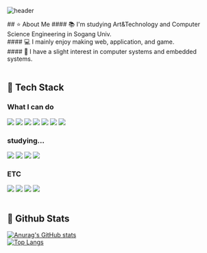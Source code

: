 <div>
  
  <!--Header-->
  ![header](https://capsule-render.vercel.app/api?type=venom&color=E4E4C5&height=300&section=header&text=Hello%20-%20ovo-nl-i'm%20hyo&fontSize=40&fontColor=333333)

</div>

<div>
  <!--Body-->
  ## ⭐️ About Me
  #### &#128218; I'm studying Art&Technology and Computer Science Engineering in Sogang Univ.<br/>
  #### &#128187; I mainly enjoy making web, application, and game.<br/>
  #### &#128295; I have a slight interest in computer systems and embedded systems.
  <br/>
  <br/>

## 🌟 Tech Stack
### What I can do  
<!--C-->
<img src="https://img.shields.io/badge/C-A8B9CC?style=flat-square&logo=C&logoColor=black"/>
<!--C++-->
<img src="https://img.shields.io/badge/C++-00599C?style=flat-square&logo=C%2B%2B&logoColor=white"/>
<!--C#-->
<img src="https://img.shields.io/badge/C%23-239120?style=flat-square&logo=C%20Sharp&logoColor=white"/>
<!--Java-->
<img src="https://img.shields.io/badge/Java-007396?style=flat-square&logo=OpenJDK&logoColor=white"/>
<!--Python-->
<img src="https://img.shields.io/badge/Python-3776AB?style=flat-square&logo=Python&logoColor=white"/>
<!--Unity-->
<img src="https://img.shields.io/badge/Unity-000000?style=flat-square&logo=Unity&logoColor=white"/>
<!--Oculus-->
<img src="https://img.shields.io/badge/Oculus-1C1E20?style=flat-square&logo=Oculus&logoColor=white"/>
<br/>

### studying...
<!--JavaScript-->
<img src="https://img.shields.io/badge/JavaScript-F7DF1E?style=flat-square&logo=JavaScript&logoColor=black"/>
<!--HTML5-->
<img src="https://img.shields.io/badge/HTML5-E34F26?style=flat-square&logo=HTML5&logoColor=white"/>
<!--CSS3-->
<img src="https://img.shields.io/badge/CSS3-1572B6?style=flat-square&logo=CSS3&logoColor=white"/>
<!--Spring-->
<img src="https://img.shields.io/badge/Spring-6DB33F?style=flat-square&logo=Spring&logoColor=white"/>
<br/>

### ETC
<!--Photoshop-->
<img src="https://img.shields.io/badge/Photoshop-31A8FF?style=flat-square&logo=Adobe%20Photoshop&logoColor=white"/>
<!--Illustrator-->
<img src="https://img.shields.io/badge/Illustrator-FF9A00?style=flat-square&logo=Adobe%20Illustrator&logoColor=white"/>
<!--Premiere Pro-->
<img src="https://img.shields.io/badge/Premiere%20Pro-9999FF?style=flat-square&logo=Adobe%20Premiere%20Pro&logoColor=white"/>
<!--Blender-->
<img src="https://img.shields.io/badge/Blender-F5792A?style=flat-square&logo=Blender&logoColor=white"/>
<br/><br/>

## 💫 Github Stats
[![Anurag's GitHub stats](https://github-readme-stats.vercel.app/api?username=Jiyu-Kim)](https://github.com/anuraghazra/github-readme-stats)
<br/>
[![Top Langs](https://github-readme-stats.vercel.app/api/top-langs/?username=Jiyu-Kim)](https://github.com/anuraghazra/github-readme-stats)
  
</div>
